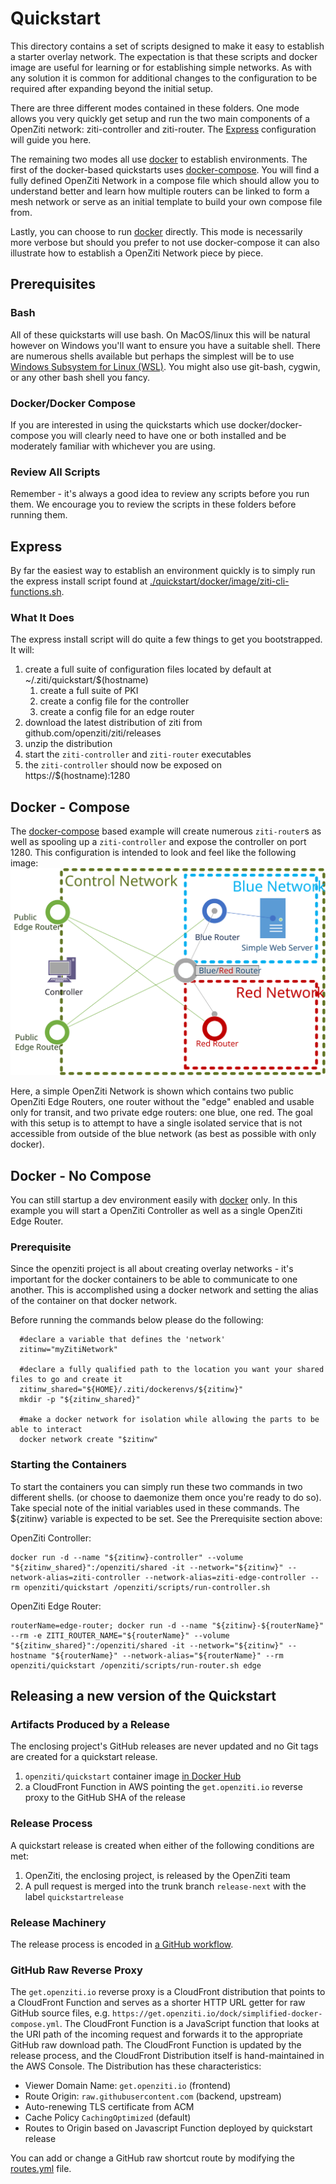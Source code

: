 # Quickstart

This directory contains a set of scripts designed to make it easy to establish a starter overlay network.
The expectation is that these scripts and docker image are useful for learning or for establishing 
simple networks. As with any solution it is common for additional changes to the configuration to be required
after expanding beyond the initial setup.

There are three different modes contained in these folders. One mode allows you very quickly get setup and
run the two main components  of a OpenZiti network: ziti-controller and ziti-router. The [Express](#express)
configuration will guide you here.

The remaining two modes all use [docker](https://docs.docker.com/get-started/) to establish environments.
The first of the docker-based quickstarts uses [docker-compose](https://docs.docker.com/compose/). 
You will find a fully defined OpenZiti Network in a compose file which should allow you to understand better
and learn how multiple routers can be linked to form a mesh network or serve as an initial
template to build your own compose file from.

Lastly, you can choose to run [docker](https://docs.docker.com/get-started/) directly. This mode is necessarily
more verbose but should you prefer to not use docker-compose it can also illustrate how to establish
a OpenZiti Network piece by piece.

## Prerequisites

### Bash

All of these quickstarts will use bash. On MacOS/linux this will be natural however on Windows you'll want
to ensure you have a suitable shell. There are numerous shells available but perhaps the simplest will be
to use [Windows Subsystem for Linux (WSL)](https://docs.microsoft.com/en-us/windows/wsl/install-win10). You 
might also use git-bash, cygwin, or any other bash shell you fancy.

### Docker/Docker Compose

If you are interested in using the quickstarts which use docker/docker-compose you will clearly need to
have one or both installed and be moderately familiar with whichever you are using.

### Review All Scripts

Remember - it's always a good idea to review any scripts before you run them. We encourage you to review
the scripts in these folders before running them.

## Express

By far the easiest way to establish an environment quickly is to simply run the express install script
found at [./quickstart/docker/image/ziti-cli-functions.sh]().

### What It Does

The express install script will do quite a few things to get you bootstrapped.  It will:

1. create a full suite of configuration files located by default at ~/.ziti/quickstart/$(hostname)
    1. create a full suite of PKI
    1. create a config file for the controller
    1. create a config file for an edge router
1. download the latest distribution of ziti from github.com/openziti/ziti/releases
1. unzip the distribution
1. start the `ziti-controller` and `ziti-router` executables
1. the `ziti-controller` should now be exposed on https://$(hostname):1280

## Docker - Compose

The [docker-compose](https://docs.docker.com/compose/) based example will create numerous `ziti-router`s 
as well as spooling up a `ziti-controller` and expose the controller on port 1280. This configuration is intended to
look and feel like the following image:
![image info](./docker-compose-nw.svg)

Here, a simple OpenZiti Network is shown which contains two public OpenZiti Edge Routers, one router without the "edge" enabled
and usable only for transit, and two private edge routers: one blue, one red. The goal with this setup is to attempt to
have a single isolated service that is not accessible from outside of the blue network (as best as possible with 
only docker).

## Docker - No Compose

You can still startup a dev environment easily with [docker](https://docs.docker.com/get-started/) only. In this example
you will start a OpenZiti Controller as well as a single OpenZiti Edge Router.

### Prerequisite

Since the openziti project is all about creating overlay networks - it's important for the docker containers to be
able to communicate to one another. This is accomplished using a docker network and setting the alias of the container
on that docker network.

Before running the commands below please do the following:
  
      #declare a variable that defines the 'network'
      zitinw="myZitiNetwork"
      
      #declare a fully qualified path to the location you want your shared files to go and create it
      zitinw_shared="${HOME}/.ziti/dockerenvs/${zitinw}"
      mkdir -p "${zitinw_shared}"

      #make a docker network for isolation while allowing the parts to be able to interact
      docker network create "$zitinw"

### Starting the Containers

To start the containers you can simply run these two commands in two different shells. (or choose to daemonize them
once you're ready to do so). Take special note of the initial variables used in these commands. The ${zitinw} variable
is expected to be set. See the Prerequisite section above:

OpenZiti Controller:

    docker run -d --name "${zitinw}-controller" --volume "${zitinw_shared}":/openziti/shared -it --network="${zitinw}" --network-alias=ziti-controller --network-alias=ziti-edge-controller --rm openziti/quickstart /openziti/scripts/run-controller.sh

OpenZiti Edge Router:

    routerName=edge-router; docker run -d --name "${zitinw}-${routerName}" --rm -e ZITI_ROUTER_NAME="${routerName}" --volume "${zitinw_shared}":/openziti/shared -it --network="${zitinw}" --hostname "${routerName}" --network-alias="${routerName}" --rm openziti/quickstart /openziti/scripts/run-router.sh edge

## Releasing a new version of the Quickstart

### Artifacts Produced by a Release

The enclosing project's GitHub releases are never updated and no Git tags are created for a quickstart release.

1. `openziti/quickstart` container image [in Docker Hub](https://hub.docker.com/r/openziti/quickstart)
1. a CloudFront Function in AWS pointing the `get.openziti.io` reverse proxy to the GitHub SHA of the release

### Release Process

A quickstart release is created when either of the following conditions are met:

1. OpenZiti, the enclosing project, is released by the OpenZiti team
1. A pull request is merged into the trunk branch `release-next` with the label `quickstartrelease`

### Release Machinery

The release process is encoded in [a GitHub workflow](../.github/workflows/release-quickstart.yml).

### GitHub Raw Reverse Proxy

The `get.openziti.io` reverse proxy is a CloudFront distribution that points to a CloudFront Function and serves as a
shorter HTTP URL getter for raw GitHub source files, e.g. `https://get.openziti.io/dock/simplified-docker-compose.yml`.
The CloudFront Function is a JavaScript function that looks at the URI path of the incoming request and forwards it to
the appropriate GitHub raw download path. The CloudFront Function is updated by the release process, and the CloudFront
Distribution itself is hand-maintained in the AWS Console. The Distribution has these characteristics:

* Viewer Domain Name: `get.openziti.io` (frontend)
* Route Origin: `raw.githubusercontent.com` (backend, upstream)
* Auto-renewing TLS certificate from ACM
* Cache Policy `CachingOptimized` (default)
* Routes to Origin based on Javascript Function deployed by quickstart release

You can add or change a GitHub raw shortcut route by modifying the [routes.yml](../dist/cloudfront/get.openziti.io/routes.yml) file.

